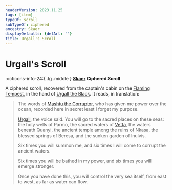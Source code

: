```yaml
---
headerVersion: 2023.11.25
tags: [item]
typeOf: scroll
subTypeOf: ciphered
ancestry: Skaer
displayDefaults: {defArt: ''}
title: Urgall's Scroll
---
```

# Urgall's Scroll
:octicons-info-24:{ .lg .middle } **[Skaer](<../../../gazetteer/western-green-sea/skaerhem/skaerhem.md>) Ciphered Scroll**  

A ciphered scroll, recovered from the captain's cabin on the [Flaming Tempest](<../../../things/ships/flaming-tempest.md>), in the hand of [Urgall the Black](<../../../people/skaer/urgall-the-black.md>). It reads, in translation:

>The words of [Mashtu the Corruptor](<../../../people/extraplanar-powers/mashtu-the-corruptor.md>), who has given me power over the ocean, recorded here in secret least I forget my purpose. 
>
>[Urgall](<../../../people/skaer/urgall-the-black.md>), the voice said. You will go to the sacred places on these seas: the holy wells of Parmo, the sacred waters of [Vetta](<../../../gazetteer/western-green-sea/skaerhem/vetta.md>), the waters beneath Quanyi, the ancient temple among the ruins of Nkasa, the blessed springs of Beresa, and the sunken garden of Inulvis.
>
>Six times you will summon me, and six times I will come to corrupt the ancient waters. 
>
>Six times you will be bathed in my power, and six times you will emerge stronger.
>
>Once you have done this, you will control the very sea itself, from east to west, as far as water can flow.